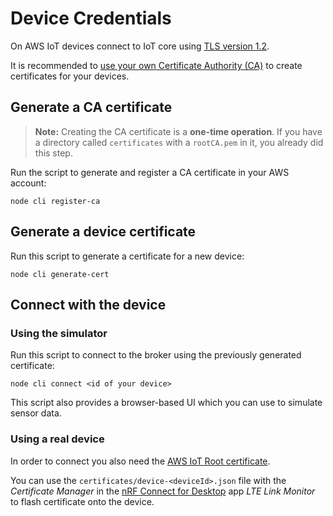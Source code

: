 # Device Credentials

On AWS IoT devices connect to IoT core using
[TLS version 1.2](https://docs.aws.amazon.com/iot/latest/developerguide/iot-security-identity.html).

It is recommended to
[use your own Certificate Authority (CA)](https://docs.aws.amazon.com/iot/latest/developerguide/device-certs-your-own.html)
to create certificates for your devices.

## Generate a CA certificate

> **Note:** Creating the CA certificate is a **one-time operation**. If you have
> a directory called `certificates` with a `rootCA.pem` in it, you already did
> this step.

Run the script to generate and register a CA certificate in your AWS account:

    node cli register-ca

## Generate a device certificate

Run this script to generate a certificate for a new device:

    node cli generate-cert

## Connect with the device

### Using the simulator

Run this script to connect to the broker using the previously generated
certificate:

    node cli connect <id of your device>

This script also provides a browser-based UI which you can use to simulate
sensor data.

### Using a real device

In order to connect you also need the
[AWS IoT Root certificate](https://www.amazontrust.com/repository/AmazonRootCA1.pem).

You can use the `certificates/device-<deviceId>.json` file with the _Certificate
Manager_ in the
[nRF Connect for Desktop](https://www.nordicsemi.com/Software-and-Tools/Development-Tools/nRF-Connect-for-desktop)
app _LTE Link Monitor_ to flash certificate onto the device.
